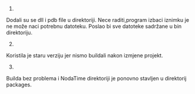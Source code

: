
1.
Dodali su se dll i pdb file u direktoriji.
Nece raditi,program izbaci iznimku je ne može naci potrebnu datoteku.
Poslao bi sve datoteke sadržane u bin direktoriju.


2.
Koristila je staru verziju jer nismo buildali nakon izmjene projekt.


3.
Builda bez problema i NodaTime direktoriji je ponovno stavljen u direktorij packages.

